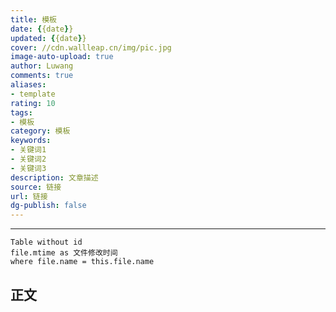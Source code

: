 ```yaml
---
title: 模板
date: {{date}}
updated: {{date}}
cover: //cdn.wallleap.cn/img/pic.jpg
image-auto-upload: true
author: Luwang
comments: true
aliases:
- template
rating: 10
tags:
- 模板
category: 模板
keywords:
- 关键词1
- 关键词2
- 关键词3
description: 文章描述
source: 链接
url: 链接
dg-publish: false
---
```


---
```dataview
Table without id 
file.mtime as 文件修改时间
where file.name = this.file.name
```

## 正文

